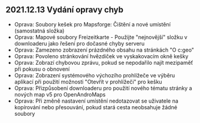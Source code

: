 ## 2021.12.13 Vydání opravy chyb

- Oprava: Soubory kešek pro Mapsforge: Čištění a nové umístění (samostatná složka)
- Oprava: Mapové soubory Freizeitkarte - Použijte "nejnovější" složku v downloaderu jako řešení pro dočasné chyby serveru
- Oprava: Zamezeno zobrazení prázdného obsahu na stránkách "O c:geo"
- Oprava: Povoleno stránkování hvězdiček ve vyskakovacím okně kešky
- Oprava: Zobrazí chybovou zprávu, pokud se nepodařilo najít mezipaměť při pokusu o obnovení
- Oprava: Zobrazení systémového výchozího prohlížeče ve výběru aplikací při použití možnosti "Otevřít v prohlížeči" pro kešku
- Oprava: Přizpůsobení downloaderu pro použití nového tématu stránky a nových map v5 pro OpenAndroMaps
- Oprava: Při změně nastavení umístění nedotazovat se uživatele na kopírování nebo přesouvání, pokud stará cesta neobsahuje žádné soubory
